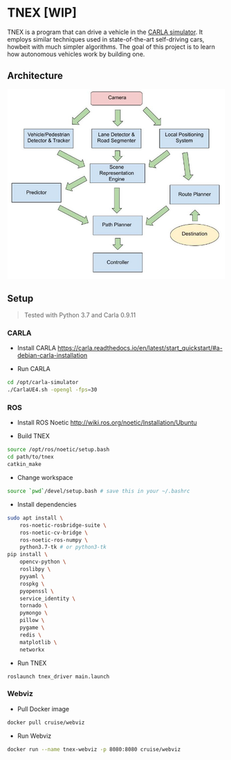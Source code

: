 # TNEX [WIP]
TNEX is a program that can drive a vehicle in the [CARLA simulator](https://carla.org). It employs similar techniques used in state-of-the-art self-driving cars, howbeit with much simpler algorithms. The goal of this project is to learn how autonomous vehicles work by building one.

## Architecture
![](components.jpg)

## Setup
> Tested with Python 3.7 and Carla 0.9.11
### CARLA
- Install CARLA https://carla.readthedocs.io/en/latest/start_quickstart/#a-debian-carla-installation

- Run CARLA
```sh
cd /opt/carla-simulator
./CarlaUE4.sh -opengl -fps=30
```

### ROS
- Install ROS Noetic http://wiki.ros.org/noetic/Installation/Ubuntu

- Build TNEX
```sh
source /opt/ros/noetic/setup.bash
cd path/to/tnex
catkin_make
```

- Change workspace
```sh
source `pwd`/devel/setup.bash # save this in your ~/.bashrc
```

- Install dependencies
```sh
sudo apt install \
    ros-noetic-rosbridge-suite \
    ros-noetic-cv-bridge \
    ros-noetic-ros-numpy \
    python3.7-tk # or python3-tk
pip install \
    opencv-python \
    roslibpy \
    pyyaml \
    rospkg \
    pyopenssl \
    service_identity \
    tornado \
    pymongo \
    pillow \
    pygame \
    redis \
    matplotlib \
    networkx
```

- Run TNEX
```
roslaunch tnex_driver main.launch
```

### Webviz
- Pull Docker image
```sh
docker pull cruise/webviz
```

- Run Webviz
```sh
docker run --name tnex-webviz -p 8080:8080 cruise/webviz
```